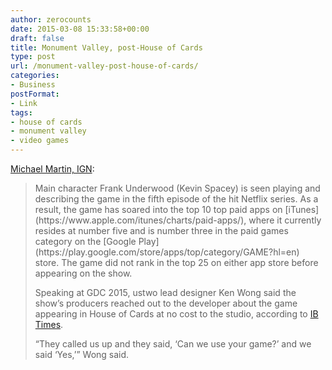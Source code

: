 ```yaml
---
author: zerocounts
date: 2015-03-08 15:33:58+00:00
draft: false
title: Monument Valley, post-House of Cards
type: post
url: /monument-valley-post-house-of-cards/
categories:
- Business
postFormat:
- Link
tags:
- house of cards
- monument valley
- video games
---
```


[Michael Martin, IGN](http://ign.com/articles/2015/03/08/monument-valley-app-store-success-continues-following-house-of-cards-appearance):



<blockquote>Main character Frank Underwood (Kevin Spacey) is seen playing and describing the game in the fifth episode of the hit Netflix series. As a result, the game has soared into the top 10 top paid apps on [iTunes](https://www.apple.com/itunes/charts/paid-apps/), where it currently resides at number five and is number three in the paid games category on the [Google Play](https://play.google.com/store/apps/top/category/GAME?hl=en) store. The game did not rank in the top 25 on either app store before appearing on the show.  
  
Speaking at GDC 2015, ustwo lead designer Ken Wong said the show’s producers reached out to the developer about the game appearing in House of Cards at no cost to the studio, according to [IB Times](http://www.ibtimes.com/monument-valley-became-smash-hit-after-house-cards-boost-frank-underwood-1838318).  
  
“They called us up and they said, ‘Can we use your game?’ and we said ‘Yes,’” Wong said.</blockquote>
